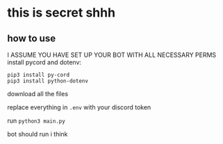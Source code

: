 # this is secret shhh

## how to use
I ASSUME YOU HAVE SET UP YOUR BOT WITH ALL NECESSARY PERMS
install pycord and dotenv:
```
pip3 install py-cord
pip3 install python-dotenv
```

download all the files

replace everything in `.env` with your discord token

run ```python3 main.py```

bot should run i think
